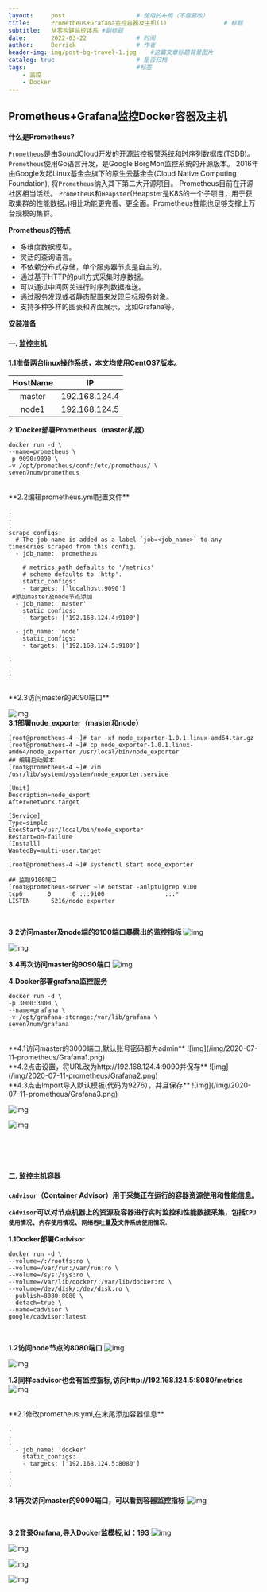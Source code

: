 ```yaml
---
layout:     post   				    # 使用的布局（不需要改）
title:      Prometheus+Grafana监控容器及主机(1) 				# 标题 
subtitle:   从零构建监控体系 #副标题
date:       2022-03-22 				# 时间
author:     Derrick 				# 作者
header-img: img/post-bg-travel-1.jpg 	#这篇文章标题背景图片
catalog: true 						# 是否归档
tags:								#标签
    - 监控
    - Docker
---
```


## Prometheus+Grafana监控Docker容器及主机

**什么是Prometheus?**

`Prometheus`是由SoundCloud开发的开源监控报警系统和时序列数据库(TSDB)。`Prometheus`使用Go语言开发，是Google BorgMon监控系统的开源版本。
2016年由Google发起Linux基金会旗下的原生云基金会(Cloud Native Computing Foundation), 将`Prometheus`纳入其下第二大开源项目。
Prometheus目前在开源社区相当活跃。
`Prometheus`和`Heapster`(Heapster是K8S的一个子项目，用于获取集群的性能数据。)相比功能更完善、更全面。Prometheus性能也足够支撑上万台规模的集群。


**Prometheus的特点**

* 多维度数据模型。
* 灵活的查询语言。
* 不依赖分布式存储，单个服务器节点是自主的。
* 通过基于HTTP的pull方式采集时序数据。
* 可以通过中间网关进行时序列数据推送。
* 通过服务发现或者静态配置来发现目标服务对象。
* 支持多种多样的图表和界面展示，比如Grafana等。



**安装准备**
#### 一. 监控主机



**1.1准备两台linux操作系统，本文均使用CentOS7版本。**

|  HostName| IP  |
| :----: | :----: | 
| master  | 192.168.124.4 |
| node1  | 192.168.124.5 |


**2.1Docker部署Prometheus（master机器）**

```shell
docker run -d \
--name=prometheus \
-p 9090:9090 \
-v /opt/prometheus/conf:/etc/prometheus/ \
seven7num/prometheus
```
<br/>
**2.2编辑prometheus.yml配置文件**

```shell
.
.
.
scrape_configs:
  # The job name is added as a label `job=<job_name>` to any timeseries scraped from this config.
  - job_name: 'prometheus'

    # metrics_path defaults to '/metrics'
    # scheme defaults to 'http'.
    static_configs:
    - targets: ['localhost:9090']
 #添加master及node节点添加
  - job_name: 'master'
    static_configs:
    - targets: ['192.168.124.4:9100']
  
  - job_name: 'node'
    static_configs:
    - targets: ['192.168.124.5:9100']

.
.
.
```
<br/>
**2.3访问master的9090端口**

![img](/img/2020-07-11-prometheus/prometheus1.png)
<br/>
**3.1部署node_exporter（master和node）**

```shell
[root@prometheus-4 ~]# tar -xf node_exporter-1.0.1.linux-amd64.tar.gz
[root@prometheus-4 ~]# cp node_exporter-1.0.1.linux-amd64/node_exporter /usr/local/bin/node_exporter
## 编辑启动脚本
[root@prometheus-4 ~]# vim /usr/lib/systemd/system/node_exporter.service

[Unit]
Description=node_export
After=network.target
 
[Service]
Type=simple
ExecStart=/usr/local/bin/node_exporter
Restart=on-failure
[Install]
WantedBy=multi-user.target

[root@prometheus-4 ~]# systemctl start node_exporter

## 监题9100端口
[root@prometheus-server ~]# netstat -anlptu|grep 9100
tcp6       0      0 :::9100                 :::*                    LISTEN      5216/node_exporter  

```
<br/>

**3.2访问master及node端的9100端口暴露出的监控指标**
![img](/img/2020-07-11-prometheus/node_exporter1.png)

![img](/img/2020-07-11-prometheus/node_exporter2.png)

**3.4再次访问master的9090端口**
![img](/img/2020-07-11-prometheus/prometheus2.png)




**4.Docker部署grafana监控服务**

```shell
docker run -d \
-p 3000:3000 \
--name=grafana \
-v /opt/grafana-storage:/var/lib/grafana \
seven7num/grafana
```
<br/>
**4.1访问master的3000端口,默认账号密码都为admin**
![img](/img/2020-07-11-prometheus/Grafana1.png)
<br/>
**4.2点击设置，将URL改为http://192.168.124.4:9090并保存**
![img](/img/2020-07-11-prometheus/Grafana2.png)
<br/>
**4.3点击Import导入默认模板(代码为9276），并且保存**
![img](/img/2020-07-11-prometheus/Grafana3.png)

![img](/img/2020-07-11-prometheus/Grafana4.png)

![img](/img/2020-07-11-prometheus/Grafana5.png)




<br/><br/><br/>
#### 二. 监控主机容器
**`cAdvisor`（Container Advisor）用于采集正在运行的容器资源使用和性能信息。**

**`cAdvisor`可以对节点机器上的资源及容器进行实时监控和性能数据采集，包括`CPU使用情况`、`内存使用情况`、`网络吞吐量`及`文件系统使用情况`.**


**1.1Docker部署Cadvisor**
```shell
docker run -d \
--volume=/:/rootfs:ro \
--volume=/var/run:/var/run:ro \
--volume=/sys:/sys:ro \
--volume=/var/lib/docker/:/var/lib/docker:ro \
--volume=/dev/disk/:/dev/disk:ro \
--publish=8080:8080 \
--detach=true \
--name=cadvisor \
google/cadvisor:latest

```
<br/>

**1.2访问node节点的8080端口**
![img](/img/2020-07-11-prometheus/cadvisor1.png)

![img](/img/2020-07-11-prometheus/cadvisor2.png)

**1.3同样cadvisor也会有监控指标,访问http://192.168.124.5:8080/metrics**
![img](/img/2020-07-11-prometheus/cadvisor3.png)


<br/>
**2.1修改prometheus.yml,在末尾添加容器信息**

```shell
.
.
.
  - job_name: 'docker'
    static_configs:
    - targets: ['192.168.124.5:8080']
.
.
.
```

**3.1再次访问master的9090端口，可以看到容器监控指标**
![img](/img/2020-07-11-prometheus/cadvisor4.png)

<br/>

**3.2登录Grafana,导入Docker监模板,id：193**
![img](/img/2020-07-11-prometheus/Grafana6.png)

![img](/img/2020-07-11-prometheus/Grafana7.png)

![img](/img/2020-07-11-prometheus/Grafana8.png)

![img](/img/2020-07-11-prometheus/Grafana9.png)



<script type="text/javascript">document.write(unescape("%3Cspan id='cnzz_stat_icon_1281111180'%3E%3C/span%3E%3Cscript src='https://v1.cnzz.com/z_stat.php%3Fid%3D1281111180%26online%3D1%26show%3Dline' type='text/javascript'%3E%3C/script%3E"));</script>